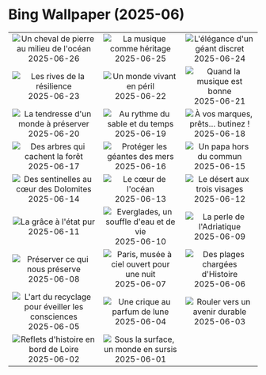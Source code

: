 # Bing Wallpaper (2025-06)

|  |  |  |
|:---:|:---:|:---:|
| ![](https://www.bing.com/th?id=OHR.HorseheadRock_FR-FR1124567196_400x240.jpg "Un cheval de pierre au milieu de l'océan") 2025-06-26 | ![](https://www.bing.com/th?id=OHR.GlastonburyScenic_FR-FR0937508877_400x240.jpg "La musique comme héritage") 2025-06-25 | ![](https://www.bing.com/th?id=OHR.BolozonViaduct_FR-FR0653638254_400x240.jpg "L'élégance d'un géant discret") 2025-06-24 |
| ![](https://www.bing.com/th?id=OHR.DresdenElbe_FR-FR0408515096_400x240.jpg "Les rives de la résilience") 2025-06-23 | ![](https://www.bing.com/th?id=OHR.AmazonEcuador_FR-FR0161902785_400x240.jpg "Un monde vivant en péril") 2025-06-22 | ![](https://www.bing.com/th?id=OHR.AntibesMusic_FR-FR0026620746_400x240.jpg "Quand la musique est bonne") 2025-06-21 |
| ![](https://www.bing.com/th?id=OHR.SerengetiGiraffe_FR-FR9630201314_400x240.jpg "La tendresse d'un monde à préserver") 2025-06-20 | ![](https://www.bing.com/th?id=OHR.WinterBegins_FR-FR5821587665_400x240.jpg "Au rythme du sable et du temps") 2025-06-19 | ![](https://www.bing.com/th?id=OHR.AsianSwallowtail_FR-FR5577967148_400x240.jpg "À vos marques, prêts… butinez !") 2025-06-18 |
| ![](https://www.bing.com/th?id=OHR.CumberlandOaks_FR-FR5406318422_400x240.jpg "Des arbres qui cachent la forêt") 2025-06-17 | ![](https://www.bing.com/th?id=OHR.SeaTurtleBrazil_FR-FR5032411493_400x240.jpg "Protéger les géantes des mers") 2025-06-16 | ![](https://www.bing.com/th?id=OHR.RheaDad_FR-FR4814094029_400x240.jpg "Un papa hors du commun") 2025-06-15 |
| ![](https://www.bing.com/th?id=OHR.DolomitiEstate_FR-FR4432604258_400x240.jpg "Des sentinelles au cœur des Dolomites") 2025-06-14 | ![](https://www.bing.com/th?id=OHR.SanMiguelAzores_FR-FR4225614562_400x240.jpg "Le cœur de l'océan") 2025-06-13 | ![](https://www.bing.com/th?id=OHR.BigBendChisos_FR-FR3569892339_400x240.jpg "Le désert aux trois visages") 2025-06-12 |
| ![](https://www.bing.com/th?id=OHR.FlamingosNamibia_FR-FR3406043223_400x240.jpg "La grâce à l'état pur") 2025-06-11 | ![](https://www.bing.com/th?id=OHR.AerialEverglades_FR-FR3171066688_400x240.jpg "Everglades, un souffle d'eau et de vie") 2025-06-10 | ![](https://www.bing.com/th?id=OHR.DubrovnikTwilight_FR-FR3018802906_400x240.jpg "La perle de l'Adriatique") 2025-06-09 |
| ![](https://www.bing.com/th?id=OHR.StellarSeaLions_FR-FR2842179483_400x240.jpg "Préserver ce qui nous préserve") 2025-06-08 | ![](https://www.bing.com/th?id=OHR.NuitBlancheParis_FR-FR2686890778_400x240.jpg "Paris, musée à ciel ouvert pour une nuit") 2025-06-07 | ![](https://www.bing.com/th?id=OHR.NormandyBeach_FR-FR1019139404_400x240.jpg "Des plages chargées d'Histoire") 2025-06-06 |
| ![](https://www.bing.com/th?id=OHR.OlivaresMural_FR-FR6395710668_400x240.jpg "L'art du recyclage pour éveiller les consciences") 2025-06-05 | ![](https://www.bing.com/th?id=OHR.CalaLuna_FR-FR6223009660_400x240.jpg "Une crique au parfum de lune") 2025-06-04 | ![](https://www.bing.com/th?id=OHR.BicyclesUtrecht_FR-FR5996200127_400x240.jpg "Rouler vers un avenir durable") 2025-06-03 |
| ![](https://www.bing.com/th?id=OHR.BloisBridge_FR-FR5822069151_400x240.jpg "Reflets d'histoire en bord de Loire") 2025-06-02 | ![](https://www.bing.com/th?id=OHR.GrandeTerreReef_FR-FR5223115069_400x240.jpg "Sous la surface, un monde en sursis") 2025-06-01 |  |
